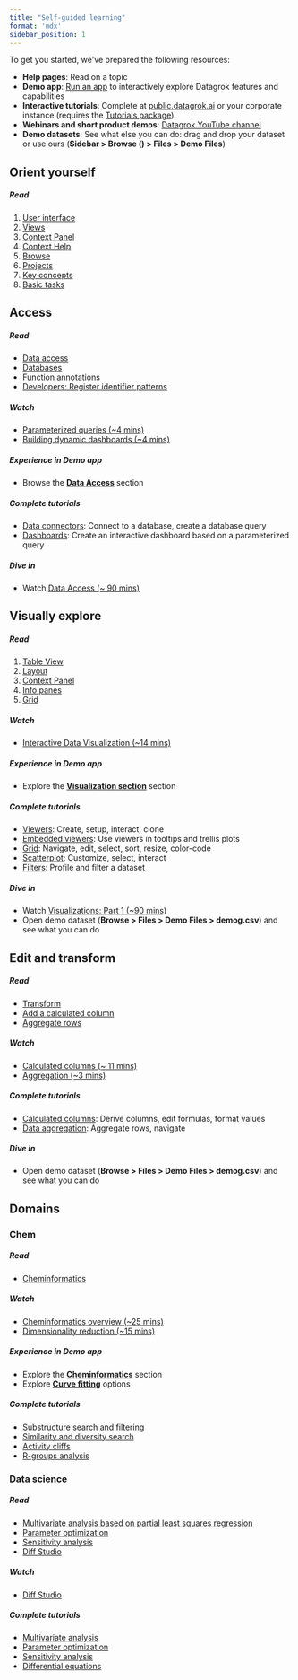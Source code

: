```yaml
---
title: "Self-guided learning"
format: 'mdx'
sidebar_position: 1
---
```


To get you started, we've prepared the following resources:

* **Help pages**: Read on a topic
* **Demo app**: [Run an app](https://public.datagrok.ai/browse/tutorials.demoapp) to interactively explore Datagrok features and capabilities
* **Interactive tutorials**: Complete at [public.datagrok.ai](https://public.datagrok.ai/browse/tutorials.trackoverview) or your corporate instance (requires the [Tutorials package](https://github.com/datagrok-ai/public/tree/master/packages/Tutorials)).
* **Webinars and short product demos**: [Datagrok YouTube channel](https://www.youtube.com/@Datagrok)
* **Demo datasets**: See what else you can do: drag and drop your dataset or use ours (**Sidebar > Browse (<FAIcon icon="fa-solid fa-compass"/>) > Files > Demo Files**)

## Orient yourself

<h5>Read</h5>

1. [User interface](../navigation/navigation.md)
1. [Views](../navigation/views/views.md)
1. [Context Panel](../navigation/panels/panels.md#context-panel)
1. [Context Help](../navigation/panels/panels.md#context-help)
1. [Browse](../navigation/views/browse.md)
1. [Projects](../concepts/project/project.md)
1. [Key concepts](../concepts/concepts.md)
1. [Basic tasks](../navigation/basic-tasks/basic-tasks.md)

<!---

<h5>Watch</h5>

<h5>Complete tutorials</h5>

|Tutorial <div style={{ width:245 }}></div>  |   Description <div style={{ width:530 }}></div> |
|-----------------------|--------------|
|        | <li></li><li></li><li></li> |
|        | <li></li><li></li><li></li> |
|        | <li></li><li></li><li></li> |

<h5>Dive in</h5>

--->

## Access

<h5>Read</h5>

* [Data access](../../access/access.md)
* [Databases](../../access/databases/databases.md)
* [Function annotations](../concepts/functions/func-params-annotation.md)
* [Developers: Register identifier patterns](../../develop/how-to/grid/register-identifiers.md)

<h5>Watch</h5>

* [Parameterized queries (~4 mins)](https://www.youtube.com/watch?v=sSJp5CXcYKQ&list=PLIRnAn2pMh3nToHhFs3eXpf9xXa195lrN&index=7)
* [Building dynamic dashboards (~4 mins)](https://www.youtube.com/watch?v=TtVjvxMj9Ds)

<h5>Experience in Demo app</h5>

* Browse the [**Data Access**](https://public.datagrok.ai/apps/Tutorials/Demo/Data%20Access) section

<h5>Complete tutorials</h5>

* [Data connectors](https://public.datagrok.ai/apps/tutorials/Tutorials/DataAccess/DataConnectors): Connect to a database, create a database query
* [Dashboards](https://public.datagrok.ai/apps/tutorials/Tutorials/ExploratoryDataAnalysis/Dashboards): Create an interactive dashboard based on a parameterized query 

<h5>Dive in</h5>

* Watch [Data Access (~ 90 mins)](https://www.youtube.com/watch?v=dKrCk38A1m8&list=PLIRnAn2pMh3nToHhFs3eXpf9xXa195lrN&index=4)

## Visually explore

<h5>Read</h5>

1. [Table View](../navigation/views/table-view.md)
1. [Layout](../../visualize/view-layout.md)
1. [Context Panel](../navigation/panels/panels.md#context-panel)
1. [Info panes](../navigation/panels/info-panels.md)
1. [Grid](../../visualize/viewers/grid.md)

<h5>Watch</h5>

* [Interactive Data Visualization (~14 mins)](https://www.youtube.com/watch?v=67LzPsdNrEc&list=PLIRnAn2pMh3nLvDs3NLXkLtsyJeX912GG&index=3)

<h5>Experience in Demo app</h5>

* Explore the [**Visualization section**](https://public.datagrok.ai/apps/Tutorials/Demo/Visualization) section

<h5>Complete tutorials</h5>

* [Viewers](https://public.datagrok.ai/apps/tutorials/Tutorials/ExploratoryDataAnalysis/Viewers): Create, setup, interact, clone
* [Embedded viewers](https://public.datagrok.ai/apps/tutorials/Tutorials/ExploratoryDataAnalysis/EmbeddedViewers): Use viewers in tooltips and trellis plots
* [Grid](https://public.datagrok.ai/apps/tutorials/Tutorials/ExploratoryDataAnalysis/GridCustomization): Navigate, edit, select, sort, resize, color-code
* [Scatterplot](https://public.datagrok.ai/apps/tutorials/Tutorials/ExploratoryDataAnalysis/ScatterPlot): Customize, select, interact
* [Filters](https://public.datagrok.ai/apps/tutorials/Tutorials/ExploratoryDataAnalysis/Filters): Profile and filter a dataset


<!---

Planned:
* Table View
  * Table Manager
  * Column Manager
  * Layouts
  * Context Panel
  * Top menu
* In grid:
  * Pin rows and columns
  * Add summary columns
    * Sparklines
    * Smart forms
    * Form viewer
* Sticky Meta


---->

<h5>Dive in</h5>

* Watch [Visualizations: Part 1 (~90 mins)](https://www.youtube.com/watch?v=wAfEqAMOZzw&list=PLIRnAn2pMh3nLvDs3NLXkLtsyJeX912GG&index=4)
* Open demo dataset (**Browse > Files > Demo Files > demog.csv**) and see what you can do

## Edit and transform

<h5>Read</h5>

* [Transform](../../transform/transform.md)
* [Add a calculated column](../../transform/add-new-column.md)
* [Aggregate rows](../../transform/aggregate-rows.md)

<h5>Watch</h5>

* [Calculated columns (~ 11 mins)](https://www.youtube.com/watch?v=4_NS3q7uvjs&t=1708s)
* [Aggregation (~3 mins)](https://www.youtube.com/watch?v=1EI1w2HECrM)

<h5>Complete tutorials</h5>

* [Calculated columns](https://public.datagrok.ai/apps/tutorials/Tutorials/Datatransformation/CalculatedColumns): Derive columns, edit formulas, format values
* [Data aggregation](https://public.datagrok.ai/apps/tutorials/Tutorials/Datatransformation/DataAggregation): Aggregate rows, navigate

<h5>Dive in</h5>

* Open demo dataset (**Browse > Files > Demo Files > demog.csv**) and see what you can do

## Domains

### Chem

<h5>Read</h5>

* [Cheminformatics](../solutions/domains/chem/chem.md)

<h5>Watch</h5>

* [Cheminformatics overview (~25 mins)](https://www.youtube.com/watch?v=k1NVdTRpYOM&list=PLIRnAn2pMh3nHUxed6p-uw7If24nGENDa&index=2&t=18s)
* [Dimensionality reduction (~15 mins)](https://www.youtube.com/watch?v=RS163zKe7s8&t=2648s)

<h5>Experience in Demo app</h5>

* Explore the [**Cheminformatics**](https://public.datagrok.ai/apps/Tutorials/Demo/Cheminformatics) section
* Explore [**Curve fitting**](https://public.datagrok.ai/apps/Tutorials/Demo/Curves) options

<h5>Complete tutorials</h5>

* [Substructure search and filtering](https://public.datagrok.ai/apps/tutorials/Tutorials/Cheminformatics/SubstructureSearchandFiltering)
* [Similarity and diversity search](https://public.datagrok.ai/apps/tutorials/Tutorials/Cheminformatics/SimilarityandDiversitySearch)  
* [Activity cliffs](https://public.datagrok.ai/apps/tutorials/Tutorials/Cheminformatics/ActivityCliffs) 
* [R-groups analysis](https://public.datagrok.ai/apps/tutorials/Tutorials/Cheminformatics/R-GroupsAnalysis) 

<!----

Planned

|Tutorial                 | Description  |
|-------------------------|--------------|
|Scaffold tree analysis   |<li></li><li></li><li></li> |
|Matched molecular pair   |<li></li><li></li><li></li> |
|Dose-response curves    |<li></li><li></li><li></li> |

--->

### Data science

<h5>Read</h5>

* [Multivariate analysis based on partial least squares regression](../../explore/multivariate-analysis.md)
* [Parameter optimization](../../compute/function-analysis.md#parameter-optimization)
* [Sensitivity analysis](../../compute/function-analysis.md#sensitivity-analysis)
* [Diff Studio](../../compute/diff-studio.md)

<h5>Watch</h5>

* [Diff Studio](https://www.youtube.com/watch?v=RS163zKe7s8&t=160s)

<h5>Complete tutorials</h5>

* [Multivariate analysis](https://public.datagrok.ai/apps/tutorials/Tutorials/MachineLearning/MultivariateAnalysis)
* [Parameter optimization](https://public.datagrok.ai/apps/tutorials/Tutorials/Scientificcomputing/Parameteroptimization)
* [Sensitivity analysis](https://public.datagrok.ai/apps/tutorials/Tutorials/Scientificcomputing/Sensitivityanalysis)
* [Differential equations](https://public.datagrok.ai/apps/tutorials/Tutorials/Scientificcomputing/Differentialequations)

